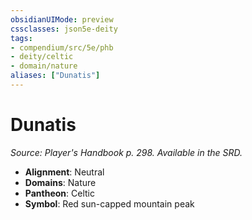 ```yaml
---
obsidianUIMode: preview
cssclasses: json5e-deity
tags:
- compendium/src/5e/phb
- deity/celtic
- domain/nature
aliases: ["Dunatis"]
---
```

# Dunatis
*Source: Player's Handbook p. 298. Available in the SRD.* 

- **Alignment**: Neutral
- **Domains**: Nature
- **Pantheon**: Celtic
- **Symbol**: Red sun-capped mountain peak